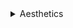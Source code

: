 <details>
  
  <summary>Aesthetics</summary>
  &#10240;
  
#### [Always First Equip](https://www.nexusmods.com/cyberpunk2077/mods/2557) by [djkovrik](https://www.nexusmods.com/cyberpunk2077/users/100354)

Repeats the first equip animation for each equipped weapon once per minute. **Has Mod Settings Menu: "FIRST EQUIP"**
  
  &#10240;
  
</details>
